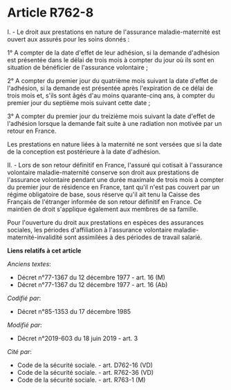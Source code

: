 # Article R762-8

I. - Le droit aux prestations en nature de l'assurance maladie-maternité est ouvert aux assurés pour les soins donnés :

1° A compter de la date d'effet de leur adhésion, si la demande d'adhésion est présentée dans le délai de trois mois à
compter du jour où ils sont en situation de bénéficier de l'assurance volontaire ;

2° A compter du premier jour du quatrième mois suivant la date d'effet de l'adhésion, si la demande est présentée après
l'expiration de ce délai de trois mois et, s'ils sont âgés d'au moins quarante-cinq ans, à compter du premier jour du
septième mois suivant cette date ;

3° A compter du premier jour du treizième mois suivant la date d'effet de l'adhésion lorsque la demande fait suite à une
radiation non motivée par un retour en France.

Les prestations en nature liées à la maternité ne sont versées que si la date de la conception est postérieure à la date
d'adhésion.

II. - Lors de son retour définitif en France, l'assuré qui cotisait à l'assurance volontaire maladie-maternité conserve son
droit aux prestations de l'assurance volontaire pendant une durée maximale de trois mois à compter du premier jour de
résidence en France, tant qu'il n'est pas couvert par un régime obligatoire de base, sous réserve qu'il ait tenu la Caisse
des Français de l'étranger informée de son retour définitif en France. Ce maintien de droit s'applique également aux membres
de sa famille.

Pour l'ouverture du droit aux prestations en espèces des assurances sociales, les périodes d'affiliation à l'assurance
volontaire maladie-maternité-invalidité sont assimilées à des périodes de travail salarié.

**Liens relatifs à cet article**

_Anciens textes_:

  - Décret n°77-1367 du 12 décembre 1977 - art. 16 (M)
  - Décret n°77-1367 du 12 décembre 1977 - art. 16 (Ab)

_Codifié par_:

  - Décret n°85-1353 du 17 décembre 1985

_Modifié par_:

  - Décret n°2019-603 du 18 juin 2019 - art. 3

_Cité par_:

  - Code de la sécurité sociale. - art. D762-16 (VD)
  - Code de la sécurité sociale. - art. R762-36 (VD)
  - Code de la sécurité sociale. - art. R763-1 (M)
